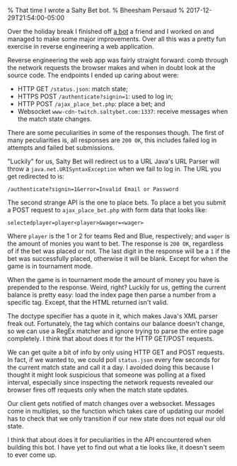 % That time I wrote a Salty Bet bot.
% Bheesham Persaud
% 2017-12-29T21:54:00-05:00

Over the holiday break I finished off [a
bot](https://gitlab.com/bheesham/waifu) a friend and I worked on and managed to
make some major improvements. Over all this was a pretty fun exercise in
reverse engineering a web application.

Reverse engineering the web app was fairly straight forward: comb through the
network requests the browser makes and when in doubt look at the source code.
The endpoints I ended up caring about were:

  * HTTP GET `/status.json`: match state;
  * HTTPS POST `/authenticate?signin=1`: used to log in;
  * HTTP POST `/ajax_place_bet.php`: place a bet; and
  * Websocket `www-cdn-twitch.saltybet.com:1337`: receive messages when the match state
    changes.

There are some peculiarities in some of the responses though. The first of many
peculiarities is, all responses are `200 OK`, this includes failed log in
attempts and failed bet submissions.

"Luckily" for us, Salty Bet will redirect us to a URL Java's URL Parser will
throw a `java.net.URISyntaxException` when we fail to log in. The URL you get
redirected to is:

```
/authenticate?signin=1&error=Invalid Email or Password
```

The second strange API is the one to place bets. To place a bet you submit a
POST request to `ajax_place_bet.php` with form data that looks like:

```
selectedplayer=player<player>&wager=<wager>
```

Where `player` is the 1 or 2 for teams Red and Blue, respectively; and
`wager` is the amount of monies you want to bet. The response is `200 OK`,
regardless of if the bet was placed or not. The last digit in the response will
be a `1` if the bet was successfully placed, otherwise it will be blank.
Except for when the game is in tournament mode.

When the game is in tournament mode the amount of money you have is prepended
to the response. Weird, right?  Luckily for us, getting the current balance is
pretty easy: load the index page then parse a number from a specific tag.
Except, that the HTML returned isn't valid.

The doctype specifier has a quote in it, which makes Java's XML parser freak
out. Fortunately, the tag which contains our balance doesn't change, so we can
use a RegEx matcher and ignore trying to parse the entire page completely.
I think that about does it for the HTTP GET/POST requests.

We can get quite a bit of info by only using HTTP GET and POST requests. In
fact, if we wanted to, we could poll `status.json` every few seconds for the
current match state and call it a day. I avoided doing this because I thought
it might look suspicious that someone was polling at a fixed interval,
especially since inspecting the network requests revealed our browser fires off
requests only when the match state updates.

Our client gets notified of match changes over a websocket. Messages come in
multiples, so the function which takes care of updating our model has to check
that we only transition if our new state does not equal our old state.

I think that about does it for peculiarities in the API encountered when
building this bot. I have yet to find out what a tie looks like, it doesn't
seem to ever come up.
